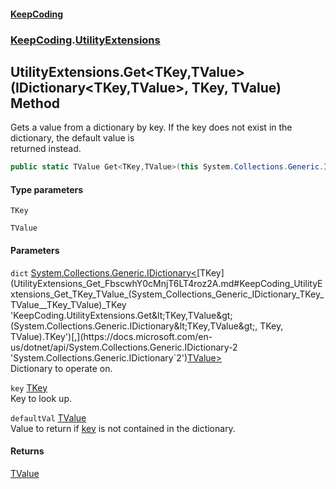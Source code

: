 #### [KeepCoding](index.md 'index')
### [KeepCoding](KeepCoding.md 'KeepCoding').[UtilityExtensions](UtilityExtensions.md 'KeepCoding.UtilityExtensions')
## UtilityExtensions.Get&lt;TKey,TValue&gt;(IDictionary&lt;TKey,TValue&gt;, TKey, TValue) Method
Gets a value from a dictionary by key. If the key does not exist in the dictionary, the default value is  
returned instead.
```csharp
public static TValue Get<TKey,TValue>(this System.Collections.Generic.IDictionary<TKey,TValue> dict, TKey key, TValue defaultVal);
```
#### Type parameters
<a name='KeepCoding_UtilityExtensions_Get_TKey_TValue_(System_Collections_Generic_IDictionary_TKey_TValue__TKey_TValue)_TKey'></a>
`TKey`  
  
<a name='KeepCoding_UtilityExtensions_Get_TKey_TValue_(System_Collections_Generic_IDictionary_TKey_TValue__TKey_TValue)_TValue'></a>
`TValue`  
  
#### Parameters
<a name='KeepCoding_UtilityExtensions_Get_TKey_TValue_(System_Collections_Generic_IDictionary_TKey_TValue__TKey_TValue)_dict'></a>
`dict` [System.Collections.Generic.IDictionary&lt;](https://docs.microsoft.com/en-us/dotnet/api/System.Collections.Generic.IDictionary-2 'System.Collections.Generic.IDictionary`2')[TKey](UtilityExtensions_Get_FbscwhY0cMnjT6LT4roz2A.md#KeepCoding_UtilityExtensions_Get_TKey_TValue_(System_Collections_Generic_IDictionary_TKey_TValue__TKey_TValue)_TKey 'KeepCoding.UtilityExtensions.Get&lt;TKey,TValue&gt;(System.Collections.Generic.IDictionary&lt;TKey,TValue&gt;, TKey, TValue).TKey')[,](https://docs.microsoft.com/en-us/dotnet/api/System.Collections.Generic.IDictionary-2 'System.Collections.Generic.IDictionary`2')[TValue](UtilityExtensions_Get_FbscwhY0cMnjT6LT4roz2A.md#KeepCoding_UtilityExtensions_Get_TKey_TValue_(System_Collections_Generic_IDictionary_TKey_TValue__TKey_TValue)_TValue 'KeepCoding.UtilityExtensions.Get&lt;TKey,TValue&gt;(System.Collections.Generic.IDictionary&lt;TKey,TValue&gt;, TKey, TValue).TValue')[&gt;](https://docs.microsoft.com/en-us/dotnet/api/System.Collections.Generic.IDictionary-2 'System.Collections.Generic.IDictionary`2')  
Dictionary to operate on.
  
<a name='KeepCoding_UtilityExtensions_Get_TKey_TValue_(System_Collections_Generic_IDictionary_TKey_TValue__TKey_TValue)_key'></a>
`key` [TKey](UtilityExtensions_Get_FbscwhY0cMnjT6LT4roz2A.md#KeepCoding_UtilityExtensions_Get_TKey_TValue_(System_Collections_Generic_IDictionary_TKey_TValue__TKey_TValue)_TKey 'KeepCoding.UtilityExtensions.Get&lt;TKey,TValue&gt;(System.Collections.Generic.IDictionary&lt;TKey,TValue&gt;, TKey, TValue).TKey')  
Key to look up.
  
<a name='KeepCoding_UtilityExtensions_Get_TKey_TValue_(System_Collections_Generic_IDictionary_TKey_TValue__TKey_TValue)_defaultVal'></a>
`defaultVal` [TValue](UtilityExtensions_Get_FbscwhY0cMnjT6LT4roz2A.md#KeepCoding_UtilityExtensions_Get_TKey_TValue_(System_Collections_Generic_IDictionary_TKey_TValue__TKey_TValue)_TValue 'KeepCoding.UtilityExtensions.Get&lt;TKey,TValue&gt;(System.Collections.Generic.IDictionary&lt;TKey,TValue&gt;, TKey, TValue).TValue')  
Value to return if [key](UtilityExtensions_Get_FbscwhY0cMnjT6LT4roz2A.md#KeepCoding_UtilityExtensions_Get_TKey_TValue_(System_Collections_Generic_IDictionary_TKey_TValue__TKey_TValue)_key 'KeepCoding.UtilityExtensions.Get&lt;TKey,TValue&gt;(System.Collections.Generic.IDictionary&lt;TKey,TValue&gt;, TKey, TValue).key') is not contained in the dictionary.
  
#### Returns
[TValue](UtilityExtensions_Get_FbscwhY0cMnjT6LT4roz2A.md#KeepCoding_UtilityExtensions_Get_TKey_TValue_(System_Collections_Generic_IDictionary_TKey_TValue__TKey_TValue)_TValue 'KeepCoding.UtilityExtensions.Get&lt;TKey,TValue&gt;(System.Collections.Generic.IDictionary&lt;TKey,TValue&gt;, TKey, TValue).TValue')  
